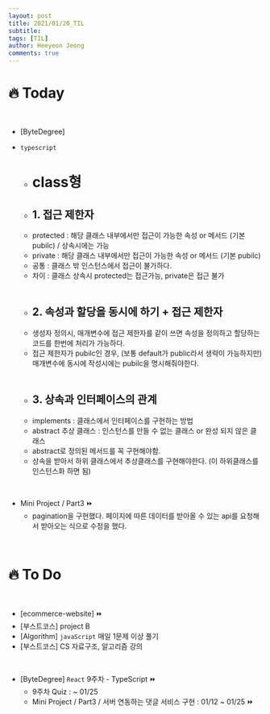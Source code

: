 ```yaml
---
layout: post
title: 2021/01/20_TIL
subtitle:
tags: [TIL]
author: Heeyeon Jeong
comments: true
---
```


# 🔥 Today

<br>

-   [ByteDegree]

-   `typescript`

    -   # class형
    -   ## 1. 접근 제한자
    -   protected : 해당 클래스 내부에서만 접근이 가능한 속성 or 메서드 (기본 pubilc) / 상속시에는 가능
    -   private : 해당 클래스 내부에서만 접근이 가능한 속성 or 메서드 (기본 pubilc)
    -   공통 : 클래스 밖 인스턴스에서 접근이 불가하다.
    -   차이 : 클래스 상속시 protected는 접근가능, private은 접근 불가

    <br>

    -   ## 2. 속성과 할당을 동시에 하기 + 접근 제한자
    -   생성자 정의시, 매개변수에 접근 제한자를 같이 쓰면 속성을 정의하고 할당하는 코드를 한번에 처리가 가능하다.
    -   접근 제한자가 pubilc인 경우, (보통 default가 public라서 생략이 가능하지만) 매개변수에 동시에 작성시에는 pubilc을 명시해줘야한다.

    <br>

    -   ## 3. 상속과 인터페이스의 관계
    -   implements : 클래스에서 인터페이스를 구현하는 방법
    -   abstract 추상 클래스 : 인스턴스를 만들 수 없는 클래스 or 완성 되지 않은 클래스
    -   abstract로 정의된 메서드를 꼭 구현해야함.
    -   상속을 받아서 하위 클래스에서 추상클래스를 구현해야한다. (이 하위클래스를 인스턴스화 하면 됨)

<br>

-   Mini Project / Part3 ⏩
    -   pagination을 구현했다. 페이지에 따른 데이터를 받아올 수 있는 api를 요청해서 받아오는 식으로 수정을 했다.

<br>

# 🔥 To Do

<br>

-   [ecommerce-website] ⏩
-   [부스트코스] project B
-   [Algorithm] `javaScript` 매일 1문제 이상 풀기
-   [부스트코스] CS 자료구조, 알고리즘 강의

<br>

-   [ByteDegree] `React` 9주차 - TypeScript ⏩
    -   9주차 Quiz : ~ 01/25
    -   Mini Project / Part3 / 서버 연동하는 댓글 서비스 구현 : 01/12 ~ 01/25 ⏩
